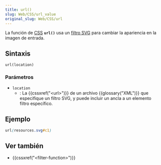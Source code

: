 ```yaml
---
title: url()
slug: Web/CSS/url_value
original_slug: Web/CSS/url
---
```


La función de [CSS](/es/docs/Web/CSS) **`url()`** usa un [filtro SVG](/es/docs/Web/SVG/Element/filter) para cambiar la apariencia en la imagen de entrada.

## Sintaxis

```
url(location)
```

### Parámetros

- `location`
  - : La {{cssxref("&lt;url&gt;")}} de un archivo {{glossary("XML")}} que especifique un filtro SVG, y puede incluir un ancla a un elemento filtro específico.

## Ejemplo

```css
url(resources.svg#c1)
```

## Ver también

- {{cssxref("&lt;filter-function&gt;")}}
